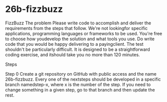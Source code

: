 # 26b-fizzbuzz

FizzBuzz
The problem
Please write code to accomplish and deliver the requirements from the steps that follow. We're not lookingfor specific applications, programming languages or frameworks to be used. You're free to choose how youdevelop the solution and what tools you use. Do write code that you would be happy delivering to a payingclient.
The test shouldn't be particularly difficult. It is designed to be a straightforward coding exercise, and itshould take you no more than 120 minutes.

Steps

Step 0
Create a git repository on GitHub with public access and the name 26b-fizzbuzz. 
Every one of the nextsteps should be developed in a specific branch namedstep-x, where x is the number of the step.
If you need to change something in a given step, go to that branch and then update the rest.
